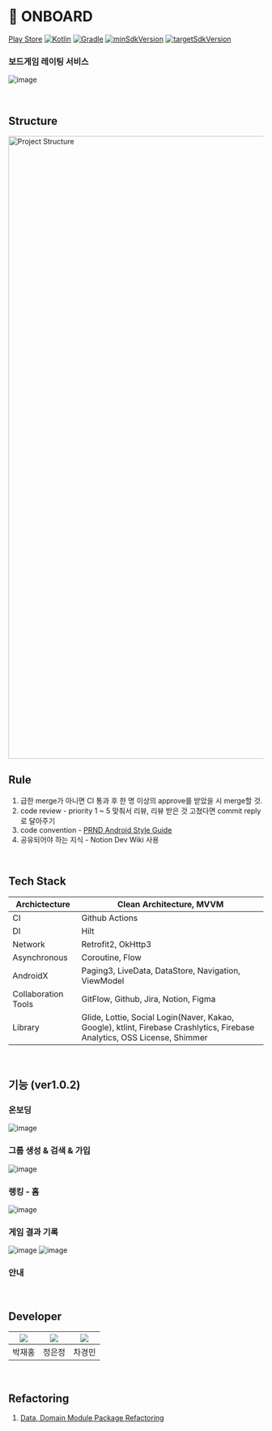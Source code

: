 # 🎲 ONBOARD
[Play Store](https://play.google.com/store/apps/details?id=com.yapp.bol.app&pcampaignid=web_share)
[![Kotlin](https://img.shields.io/badge/Kotlin-1.7.20-blue.svg)](https://kotlinlang.org)
[![Gradle](https://img.shields.io/badge/gradle-9.1-green.svg)](https://gradle.org/)
[![minSdkVersion](https://img.shields.io/badge/minSdkVersion-21-red)](https://developer.android.com/distribute/best-practices/develop/target-sdk)
[![targetSdkVersion](https://img.shields.io/badge/targetSdkVersion-32-orange)](https://developer.android.com/distribute/best-practices/develop/target-sdk)

### 보드게임 레이팅 서비스
![image](https://github.com/YAPP-Github/onboard-aos/assets/100047095/cf95701e-f342-4266-8d31-d8cccf911890)

<br/>

## Structure
<img width="1229" alt="Project Structure" src="https://github.com/YAPP-Github/22nd-Android-Team-2-Android/assets/83493143/ee578e57-fc3a-4670-a844-c2940de5fc44">

<br/>

## Rule
1. 급한 merge가 아니면 CI 통과 후 한 명 이상의 approve를 받았을 시 merge할 것.
2. code review - priority 1 ~ 5 맞춰서 리뷰, 리뷰 받은 것 고쳤다면 commit reply로 달아주기
3. code convention - [PRND Android Style Guide](https://github.com/PRNDcompany/android-style-guide)
4. 공유되어야 하는 지식 - Notion Dev Wiki 사용

<br/>

## Tech Stack

| Archictecture | Clean Architecture, MVVM |
| --- | --- |
| CI | Github Actions |
| DI | Hilt |
| Network | Retrofit2, OkHttp3 |
| Asynchronous | Coroutine, Flow |
| AndroidX | Paging3, LiveData, DataStore, Navigation, ViewModel |
| Collaboration Tools | GitFlow, Github, Jira, Notion, Figma |
| Library | Glide, Lottie, Social Login(Naver, Kakao, Google), ktlint, Firebase Crashlytics, Firebase Analytics, OSS License, Shimmer |

<br/>

## 기능 (ver1.0.2)
### 온보딩
![image](https://github.com/YAPP-Github/onboard-aos/assets/100047095/37453981-ac66-427f-a90d-04a2dc1670b9)

### 그룹 생성 & 검색 & 가입
![image](https://github.com/YAPP-Github/onboard-aos/assets/100047095/32de7169-78f1-49c2-b7a7-e961d4394d84)

### 랭킹 - 홈
![image](https://github.com/YAPP-Github/onboard-aos/assets/100047095/5a66b461-8e84-4da1-a798-bc53b79a6082)

### 게임 결과 기록
![image](https://github.com/YAPP-Github/onboard-aos/assets/100047095/b4154870-e6ac-4369-bc82-912ce57108e0)
![image](https://github.com/YAPP-Github/onboard-aos/assets/100047095/3a6b3acc-639b-4a51-98a6-23565c38717a)

### 안내

<br/>

## Developer
|[![](https://github.com/prk4224.png?size=100)](https://github.com/prk4224) |[![](https://github.com/eunjjungg.png?size=100)](https://github.com/eunjjungg) |[![](https://github.com/ckrudals.png?size=100)](https://github.com/ckrudals) |
|:-:|:-:|:-:|
|박재홍|정은정|차경민|

<br/>

## Refactoring
1. [Data, Domain Module Package Refactoring](https://www.figma.com/file/05EWgiGjm4LCIq9y9WEgt7/package-refactoring?type=whiteboard&node-id=0%3A1&t=rhrzacia1cOJGYDM-1)
